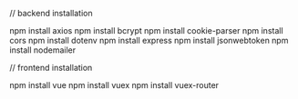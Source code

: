 // backend installation

npm install axios
npm install bcrypt
npm install cookie-parser
npm install cors
npm install dotenv
npm install express
npm install jsonwebtoken
npm install nodemailer

// frontend installation

npm install vue
npm install vuex
npm install vuex-router
